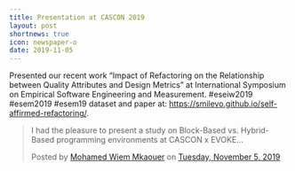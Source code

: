 ```yaml
---
title: Presentation at CASCON 2019
layout: post
shortnews: true
icon: newspaper-o
date: 2019-11-05
---
```


<div id="fb-root"></div>
<script async defer crossorigin="anonymous" src="https://connect.facebook.net/en_US/sdk.js#xfbml=1&version=v8.0" nonce="qCVOxGjL"></script>

<p style="text-align:justify">

Presented our recent work “Impact of Refactoring on the Relationship between Quality Attributes and Design Metrics” at International Symposium on Empirical Software Engineering and Measurement.
#eseiw2019 #esem2019 #esem19 dataset and paper at: <a href="https://smilevo.github.io/self-affirmed-refactoring/" target="_blank">https://smilevo.github.io/self-affirmed-refactoring/</a>.

</p>

<div class="fb-post" data-href="https://www.facebook.com/mkaouer/posts/10162531206775453" data-show-text="true" data-width=""><blockquote cite="https://www.facebook.com/mkaouer/posts/10162531206775453" class="fb-xfbml-parse-ignore"><p>I had the pleasure to present a study on Block-Based vs. Hybrid-Based programming environments at CASCON x EVOKE...</p>Posted by <a href="https://www.facebook.com/mkaouer">Mohamed Wiem Mkaouer</a> on&nbsp;<a href="https://www.facebook.com/mkaouer/posts/10162531206775453">Tuesday, November 5, 2019</a></blockquote></div>
